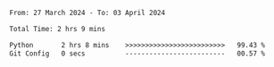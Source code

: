 <!--START_SECTION:waka-->

```txt
From: 27 March 2024 - To: 03 April 2024

Total Time: 2 hrs 9 mins

Python       2 hrs 8 mins    >>>>>>>>>>>>>>>>>>>>>>>>>   99.43 %
Git Config   0 secs          -------------------------   00.57 %
```

<!--END_SECTION:waka-->

